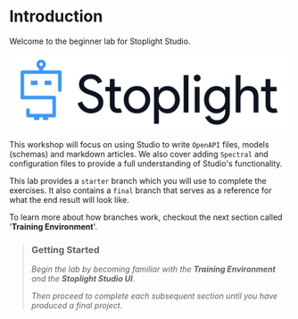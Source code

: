 # Introduction

Welcome to the beginner lab for Stoplight Studio.

![logo](../assets/images/logo.png)

This workshop will focus on using Studio to write `OpenAPI` files, models (schemas) and markdown articles. We also cover adding `Spectral` and configuration files to provide a full understanding of Studio's functionality.

This lab provides a `starter` branch which you will use to complete the exercises. It also contains a `final` branch that serves as a reference for what the end result will look like. 

To learn more about how branches work, checkout the next section called '**Training Environment**'.

<!-- theme: info -->

> ### Getting Started
>
> *Begin the lab by becoming familiar with the **Training Environment** and the **Stoplight Studio UI**.* 
>
>*Then proceed to complete each subsequent section until you have produced a final project.*
